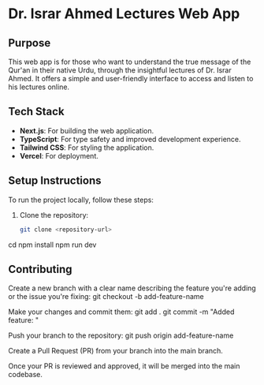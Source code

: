 # Dr. Israr Ahmed Lectures Web App

## Purpose

This web app is for those who want to understand the true message of the Qur'an in their native Urdu, through the insightful lectures of Dr. Israr Ahmed. It offers a simple and user-friendly interface to access and listen to his lectures online.

## Tech Stack

- **Next.js**: For building the web application.
- **TypeScript**: For type safety and improved development experience.
- **Tailwind CSS**: For styling the application.
- **Vercel**: For deployment.

## Setup Instructions

To run the project locally, follow these steps:

1. Clone the repository:

   ```bash
   git clone <repository-url>
cd <project-folder>
npm install
npm run dev

## Contributing

Create a new branch with a clear name describing the feature you're adding or the issue you're fixing:
git checkout -b add-feature-name

Make your changes and commit them:
git add .
git commit -m "Added feature: <feature-name>"

Push your branch to the repository:
git push origin add-feature-name

Create a Pull Request (PR) from your branch into the main branch.

Once your PR is reviewed and approved, it will be merged into the main codebase.

